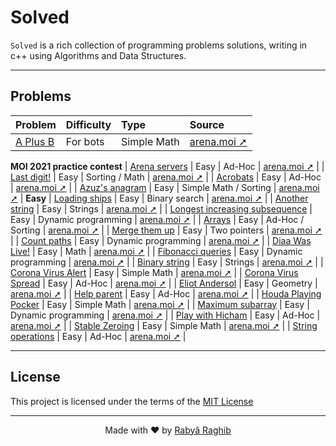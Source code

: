 # Solved

`Solved` is a rich collection of programming problems solutions, writing in c++ using Algorithms and Data Structures.

---

## Problems

<!--
    Easiest - Easy - Medium - Difficult - Expert
-->

| Problem                                                 | Difficulty | Type                    | Source                                                       |
| :------------------------------------------------------ | :--------- | :---------------------- | :----------------------------------------------------------- |
| [A Plus B](arena/A-plus-B.cpp)                          | For bots   | Simple Math             | [arena.moi ➚](https://arena.moi/problem/aplusb)              |
**MOI 2021 practice contest**
| [Arena servers](arena/MOI21-Practice/Arena-servers.cpp) | Easy       | Ad-Hoc                  | [arena.moi ➚](https://arena.moi/problem/mdc1arenaservers)    |
| [Last digit!](arena/MOI21-Practice/Last-digite.cpp)     | Easy       | Sorting / Math          | [arena.moi ➚](https://arena.moi/problem/gc4lastdigit)        |
| [Acrobats](arena/MOI21-Practice/Acrobats.cpp)           | Easy       | Ad-Hoc                  | [arena.moi ➚](https://arena.moi/problem/moij2020acrobat)     |
| [Azuz's anagram](arena/MOI21-Practice/Azuz-anagram.cpp) | Easy       | Simple Math / Sorting   | [arena.moi ➚](https://arena.moi/problem/gc4azuzanagram)      |
**Easy**
| [Loading ships](arena/Loading-ships.cpp)                | Easy       | Binary search           | [arena.moi ➚](https://arena.moi/problem/seed2)               |
| [Another string](arena/Another-string.cpp)              | Easy       | Strings                 | [arena.moi ➚](https://arena.moi/problem/mcpc18acestring)     |
| [Longest increasing subsequence](arena/Dplessonlis.cpp) | Easy       | Dynamic programming     | [arena.moi ➚](https://arena.moi/problem/dplessonlis)         |
| [Arrays](arena/Arrays.cpp)                              | Easy       | Ad-Hoc / Sorting        | [arena.moi ➚](https://arena.moi/problem/ncc20array)          |
| [Merge them up](arena/Merge-them-up.cpp)                | Easy       | Two pointers            | [arena.moi ➚](https://arena.moi/problem/divmergethemup)      |
| [Count paths](arena/Count-paths.cpp)                    | Easy       | Dynamic programming     | [arena.moi ➚](https://arena.moi/problem/dplessoncountpaths)  |
| [Diaa Was Live!](arena/Diaa-was-live.cpp)               | Easy       | Math                    | [arena.moi ➚](https://arena.moi/problem/gc5countdigits)      |
| [Fibonacci queries](arena/Fibonacci-queries.cpp)        | Easy       | Dynamic programming     | [arena.moi ➚](https://arena.moi/problem/dplessonfibo)        |
| [Binary string](arena/Binary-string.cpp)                | Easy       | Strings                 | [arena.moi ➚](https://arena.moi/problem/round6binary)        |
| [Corona Virus Alert](arena/Corona-virus-alert.cpp)      | Easy       | Simple Math             | [arena.moi ➚](https://arena.moi/problem/gc5covidalert)       |
| [Corona Virus Spread](arena/Corona-virus-spread.cpp)    | Easy       | Ad-Hoc                  | [arena.moi ➚](https://arena.moi/problem/gc5covidspread)      |
| [Eliot Andersol](arena/Eliot-andersol.cpp)              | Easy       | Geometry                | [arena.moi ➚](https://arena.moi/problem/mdc1eliotandersol)   |
| [Help parent](arena/Help-parent.cpp)                    | Easy       | Ad-Hoc                  | [arena.moi ➚](https://arena.moi/problem/ncc20help)           |
| [Houda Playing Pocker](arena/Houda-playing-pocker.cpp)  | Easy       | Simple Math             | [arena.moi ➚](https://arena.moi/problem/gc4houdaplayingpock) |
| [Maximum subarray](arena/Maximum-subarray.cpp)          | Easy       | Dynamic programming     | [arena.moi ➚](https://arena.moi/problem/dplessonkadane)      |
| [Play with Hicham](arena/Play-with-Hicham.cpp)          | Easy       | Ad-Hoc                  | [arena.moi ➚](https://arena.moi/problem/ncc20hicham)         |
| [Stable Zeroing](arena/Stable-zeroing.cpp)              | Easy       | Simple Math             | [arena.moi ➚](https://arena.moi/problem/gc4stablezeroing)    |
| [String operations](arena/String-operations.cpp)        | Easy       | Ad-Hoc                  | [arena.moi ➚](https://arena.moi/problem/round7operations)    |

---

## License
This project is licensed under the terms of the [MIT License](LICENSE)

---

<p align="center">Made with ❤️ by <a href="https://www.rabraghib.me">Rabyâ Raghib</a></p>